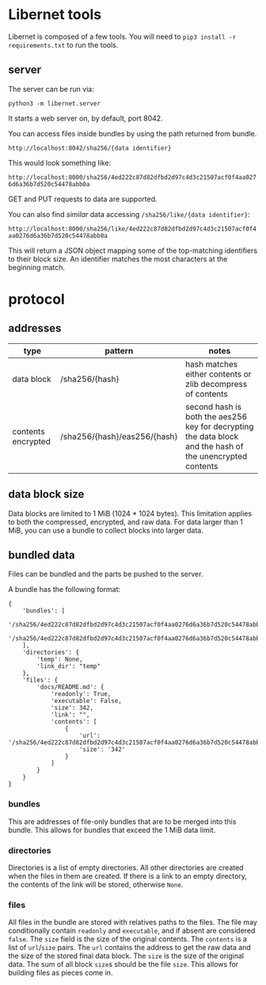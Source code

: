# Libernet tools

Libernet is composed of a few tools.
You will need to `pip3 install -r requirements.txt` to run the tools.


## server

The server can be run via:

```python3 -m libernet.server```

It starts a web server on, by default, port 8042.

You can access files inside bundles by using the path returned from bundle.

```http://localhost:8042/sha256/{data identifier}```

This would look something like:

```http://localhost:8000/sha256/4ed222c87d82dfbd2d97c4d3c21507acf0f4aa0276d6a36b7d520c54478abb0a```

GET and PUT requests to data are supported.

You can also find *similar* data accessing `/sha256/like/{data identifier}`:

```http://localhost:8000/sha256/like/4ed222c87d82dfbd2d97c4d3c21507acf0f4aa0276d6a36b7d520c54478abb0a```

This will return a JSON object mapping some of the top-matching identifiers to their block size.
An identifier matches the most characters at the beginning match.


# protocol

## addresses

| type | pattern | notes |
|---|---|---|
| data block | /sha256/{hash} | hash matches either contents or zlib decompress of contents |
| contents encrypted | /sha256/{hash}/eas256/{hash} | second hash is both the aes256 key for decrypting the data block and the hash of the unencrypted contents |


## data block size

Data blocks are limited to 1 MiB (1024 * 1024 bytes).
This limitation applies to both the compressed, encrypted, and raw data.
For data larger than 1 MiB, you can use a bundle to collect blocks into larger data.


## bundled data

Files can be bundled and the parts be pushed to the server.

A bundle has the following format:
```
{
    'bundles': [
        '/sha256/4ed222c87d82dfbd2d97c4d3c21507acf0f4aa0276d6a36b7d520c54478abb0a/aes256/4ed222c87d82dfbd2d97c4d3c21507acf0f4aa0276d6a36b7d520c54478abb0a',
        '/sha256/4ed222c87d82dfbd2d97c4d3c21507acf0f4aa0276d6a36b7d520c54478abb0a/aes256/4ed222c87d82dfbd2d97c4d3c21507acf0f4aa0276d6a36b7d520c54478abb0a',
    ],
    'directories': {
        'temp': None,
        'link_dir': "temp"
    },
    'files': {
        'docs/README.md': {
            'readonly': True,
            'executable': False,
            'size': 342,
            'link': "",
            'contents': [
                {
                    'url': '/sha256/4ed222c87d82dfbd2d97c4d3c21507acf0f4aa0276d6a36b7d520c54478abb0a/aes256/4ed222c87d82dfbd2d97c4d3c21507acf0f4aa0276d6a36b7d520c54478abb0a',
                    'size': '342'
                }
            ]
        }
    }
}
```

### bundles

This are addresses of file-only bundles that are to be merged into this bundle.
This allows for bundles that exceed the 1 MiB data limit.

### directories

Directories is a list of empty directories.
All other directories are created when the files in them are created.
If there is a link to an empty directory, the contents of the link will be stored, otherwise `None`.

### files

All files in the bundle are stored with relatives paths to the files.
The file may conditionally contain `readonly` and `executable`, and if absent are considered `false`.
The `size` field is the size of the original contents.
The `contents` is a list of `url`/`size` pairs.
The `url` contains the address to get the raw data and the size of the stored final data block.
The `size` is the size of the original data.
The sum of all block `size`s should be the file `size`.
This allows for building files as pieces come in.
